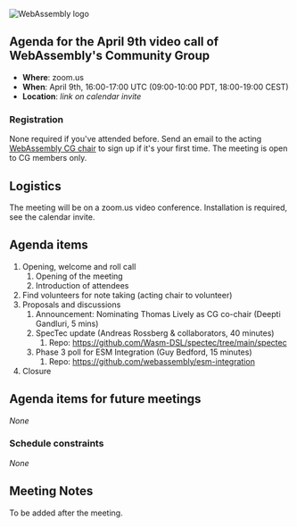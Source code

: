 ![WebAssembly logo](/images/WebAssembly.png)

## Agenda for the April 9th video call of WebAssembly's Community Group

- **Where**: zoom.us
- **When**: April 9th, 16:00-17:00 UTC (09:00-10:00 PDT, 18:00-19:00 CEST)
- **Location**: *link on calendar invite*

### Registration

None required if you've attended before. Send an email to the acting [WebAssembly CG chair](mailto:webassembly-cg-chair@chromium.org)
to sign up if it's your first time. The meeting is open to CG members only.

## Logistics

The meeting will be on a zoom.us video conference.
Installation is required, see the calendar invite.

## Agenda items

1. Opening, welcome and roll call
    1. Opening of the meeting
    1. Introduction of attendees
1. Find volunteers for note taking (acting chair to volunteer)
1. Proposals and discussions
    1. Announcement: Nominating Thomas Lively as CG co-chair (Deepti Gandluri, 5 mins)
    1. SpecTec update (Andreas Rossberg & collaborators, 40 minutes)
        1. Repo: https://github.com/Wasm-DSL/spectec/tree/main/spectec
    1. Phase 3 poll for ESM Integration (Guy Bedford, 15 minutes)
        1. Repo: https://github.com/webassembly/esm-integration
1. Closure

## Agenda items for future meetings

*None*

### Schedule constraints

*None*

## Meeting Notes

To be added after the meeting.

